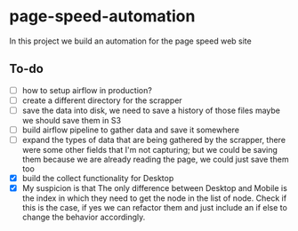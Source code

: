 # page-speed-automation

In this project we build an automation for the page speed web site

## To-do

- [ ] how to setup airflow in production?
- [ ] create a different directory for the scrapper
- [ ] save the data into disk, we need to save a history of those files maybe we should save them in S3
- [ ] build airflow pipeline to gather data and save it somewhere
- [ ] expand the types of data that are being gathered by the scrapper, there were some other fields that I'm not capturing; but we could be saving them because we are already reading the page, we could just save them too
- [x] build the collect functionality for Desktop
- [x] My suspicion is that The only difference between Desktop and Mobile is
the index in which they need to get the node in the list of node.
Check if this is the case, if yes we can refactor them and just include an
if else to change the behavior accordingly.
